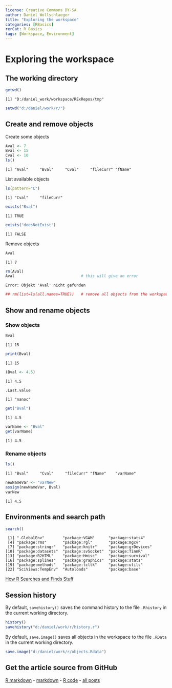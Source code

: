 ```yaml
---
license: Creative Commons BY-SA
author: Daniel Wollschlaeger
title: "Exploring the workspace"
categories: [RBasics]
rerCat: R_Basics
tags: [Workspace, Environment]
---
```


Exploring the workspace
=========================

The working directory
-------------------------


```r
getwd()
```

```
[1] "D:/daniel_work/workspace/RExRepos/tmp"
```



```r
setwd("d:/daniel/work/r/")
```


Create and remove objects
-------------------------

Create some objects


```r
Aval <- 7
Bval <- 15
Cval <- 10
ls()
```

```
[1] "Aval"     "Bval"     "Cval"     "fileCurr" "fName"   
```


List available objects


```r
ls(pattern="C")
```

```
[1] "Cval"     "fileCurr"
```

```r
exists("Bval")
```

```
[1] TRUE
```

```r
exists("doesNotExist")
```

```
[1] FALSE
```


Remove objects


```r
Aval
```

```
[1] 7
```

```r
rm(Aval)
Aval                             # this will give an error
```

```
Error: Objekt 'Aval' nicht gefunden
```

```r
## rm(list=ls(all.names=TRUE))   # remove all objects from the workspace
```


Show and rename objects
-------------------------

### Show objects


```r
Bval
```

```
[1] 15
```

```r
print(Bval)
```

```
[1] 15
```

```r
(Bval <- 4.5)
```

```
[1] 4.5
```

```r
.Last.value
```

```
[1] "nanoc"
```



```r
get("Bval")
```

```
[1] 4.5
```

```r
varName <- "Bval"
get(varName)
```

```
[1] 4.5
```


### Rename objects


```r
ls()
```

```
[1] "Bval"     "Cval"     "fileCurr" "fName"    "varName" 
```

```r
newNameVar <- "varNew"
assign(newNameVar, Bval)
varNew
```

```
[1] 4.5
```


Environments and search path
-------------------------


```r
search()
```

```
 [1] ".GlobalEnv"        "package:VGAM"      "package:stats4"   
 [4] "package:rms"       "package:rgl"       "package:mgcv"     
 [7] "package:stringr"   "package:knitr"     "package:grDevices"
[10] "package:datasets"  "package:svSocket"  "package:TinnR"    
[13] "package:R2HTML"    "package:Hmisc"     "package:survival" 
[16] "package:splines"   "package:graphics"  "package:stats"    
[19] "package:methods"   "package:tcltk"     "package:utils"    
[22] "SciViews:TempEnv"  "Autoloads"         "package:base"     
```


[How R Searches and Finds Stuff](http://obeautifulcode.com/R/How-R-Searches-And-Finds-Stuff/)

Session history
-------------------------

By default, `savehistory()` saves the command history to the file `.Rhistory` in the current working directory.


```r
history()
savehistory("d:/daniel/work/r/history.r")
```


By default, `save.image()` saves all objects in the workspace to the file `.RData` in the current working directory.


```r
save.image("d:/daniel/work/r/objects.Rdata")
```


Get the article source from GitHub
----------------------------------------------

[R markdown](https://github.com/dwoll/RExRepos/raw/master/Rmd/workspace.Rmd) - [markdown](https://github.com/dwoll/RExRepos/raw/master/md/workspace.md) - [R code](https://github.com/dwoll/RExRepos/raw/master/R/workspace.R) - [all posts](https://github.com/dwoll/RExRepos/)
